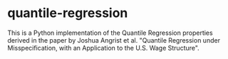 # quantile-regression

This is a Python implementation of the Quantile Regression properties derived in the paper by Joshua Angrist et al. "Quantile Regression under Misspecification, with an Application to the U.S. Wage Structure".
